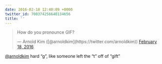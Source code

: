 ```yaml
---
date: 2016-02-18 12:40:09 +0000
twitter_id: 700374256648134656
title: ''
---
```


<blockquote class="twitter-tweet"><p lang="en" dir="ltr">How do you pronounce GIF?</p>&mdash; Arnold Kim ([@arnoldkim](https://twitter.com/arnoldkim)) <a href="https://twitter.com/arnoldkim/status/700373771149058048?ref_src=twsrc%5Etfw">February 18, 2016</a></blockquote>
<script async src="https://platform.twitter.com/widgets.js" charset="utf-8"></script>

[@arnoldkim](https://twitter.com/arnoldkim) hard “g”, like someone left the “t” off of “gift”
